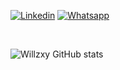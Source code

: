 [![Linkedin](https://img.shields.io/badge/LinkedIn-0077B5?style=for-the-badge&logo=linkedin&logoColor=white)](https://www.linkedin.com/in/willian-carlos-bergamasco/)
[![Whatsapp](https://img.shields.io/badge/WhatsApp-25D366?style=for-the-badge&logo=whatsapp&logoColor=white)](https://wa.me/<5545999043318>)

<br>

![Willzxy GitHub stats](https://github-readme-stats.vercel.app/api?username=Willzxy&show_icons=true&theme=dark)
